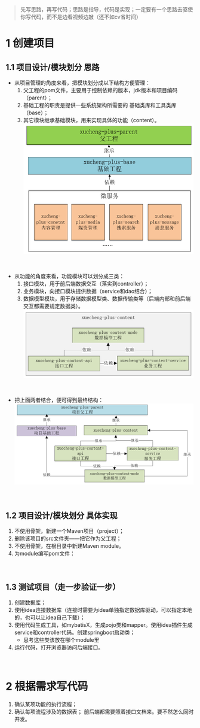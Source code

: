 >先写思路，再写代码；思路是指导，代码是实现；一定要有一个思路去驱使你写代码，而不是边看视频边敲（还不如cv省时间）
# 1 创建项目
## 1.1 项目设计/模块划分 思路
- 从项目管理的角度来看，把模块划分成以下结构方便管理：
  1. 父工程的pom文件，主要用于控制依赖的版本，jdk版本和项目编码（parent）；
  2. 基础工程的职责是提供一些系统架构所需要的 基础类库和工具类库（base）；
  3. 其它模块继承基础模块，用来实现具体的功能（content）。
![image-20220904205226543](./imgs/image-20220904205226543.png)  
<br/>

- 从功能的角度来看，功能模块可以划分成三类：
  1. 接口模块，用于前后端数据交互（落实到controller）；
  2. 业务模块，向接口模块提供数据（service和dao结合）；
  3. 数据模型模块，用于存储数据模型类、数据传输类等（后端内部和前后端交互都需要规定数据类）。
![image-20220906155716590](./imgs/image-20220906155716590.png)  
<br/>

- 把上面两者结合，便可得到最终结构：
![image-20220906164124049](./imgs/image-20220906164124049.png)  
<br/><br/>


## 1.2 项目设计/模块划分 具体实现
1. 不使用骨架，新建一个Maven项目（project）；
2. 删除该项目的src文件夹——把它作为父工程；
3. 不使用骨架，在根目录中新建Maven module。
4. 为module编写pom文件：  
<br/><br/>


## 1.3 测试项目（走一步验证一步）
1. 创建数据库；
2. 使用idea连接数据库（连接时需要为idea单独指定数据库驱动，可以指定本地的，也可以让idea自己下载）；
3. 使用代码生成工具，如mybatisX，生成pojo类和mapper。使用idea插件生成service和controller代码。创建springboot启动类；
   - 思考这些类该放在哪个module里
4. 运行代码，打开浏览器访问后端接口。
<br/><br/><br/>




# 2 根据需求写代码
1. 确认某项功能的执行流程；  
2. 确认每项流程涉及的数据表；
前后端都需要照着接口文档来。要不然怎么同时开发。  